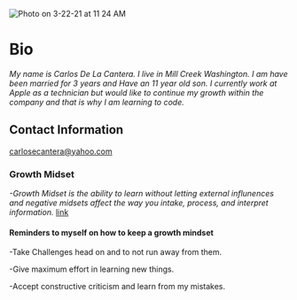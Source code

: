 ![Photo on 3-22-21 at 11 24 AM](https://user-images.githubusercontent.com/79726409/112048767-fd916f00-8b0b-11eb-931f-091ebb154585.jpg)
# **Bio**
 *My name is Carlos De La Cantera. I live in Mill Creek Washington.  I am have been married for 3 years and Have an 11 year old son.  I currently work at Apple as a technician but would like to continue my growth within the company and that is why I am learning to code.*  

## **Contact Information**
carlosecantera@yahoo.com

### **Growth Midset**
 
 *-Growth Midset is the ability to learn without letting external influnences and negative midsets affect the way you intake, process, and interpret information.*
 [link](https://www.atlassian.com/blog/inside-atlassian/growth-mindset)
 
#### **Reminders** to myself on how to keep a growth mindset
 
 -Take Challenges head on and to not run away from them.
 
 -Give maximum effort in learning new things. 
 
 -Accept constructive criticism and learn from my mistakes.

